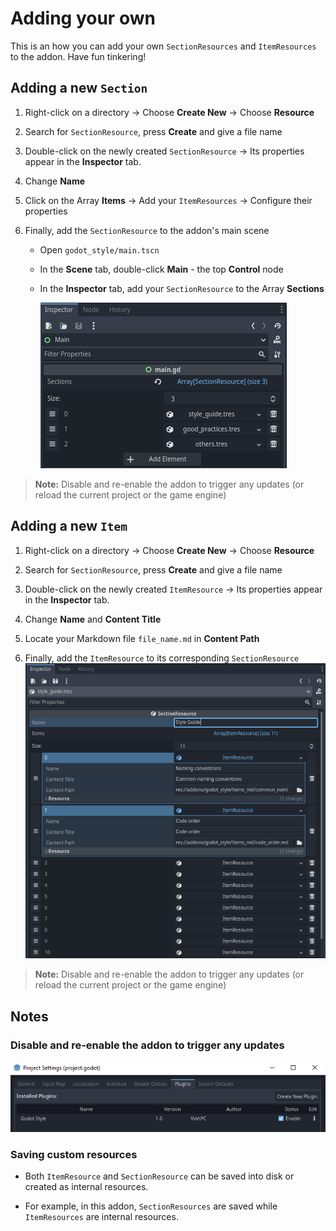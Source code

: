 # Adding your own


This is an how you can add your own `SectionResources` and `ItemResources` to the addon.
Have fun tinkering!


## Adding a new `Section` 

1. Right-click on a directory -> Choose **Create New** -> Choose **Resource**  
   
2. Search for `SectionResource`, press **Create** and give a file name  
 
3. Double-click on the newly created `SectionResource` -> Its properties appear in the **Inspector** tab.  
   
4. Change **Name**  
 
5. Click on the Array **Items** -> Add your `ItemResources` -> Configure their properties  
   
6. Finally, add the `SectionResource` to the addon's main scene
	- Open `godot_style/main.tscn`  
  
	- In the **Scene** tab, double-click **Main** - the top **Control** node  
  
	- In the **Inspector** tab, add your `SectionResource` to the Array **Sections**

		![main](pictures/main.PNG)

>**Note:** Disable and re-enable the addon to trigger any updates (or reload the current project or the game engine)



## Adding a new `Item`

1. Right-click on a directory -> Choose **Create New** -> Choose **Resource**  
   
2. Search for `SectionResource`, press **Create** and give a file name  
 
3. Double-click on the newly created `ItemResource` -> Its properties appear in the **Inspector** tab.  
   
4. Change **Name** and **Content Title**  

5. Locate your Markdown file `file_name.md` in **Content Path**  

6. Finally, add the `ItemResource` to its corresponding `SectionResource`
	![add_item](pictures/add_item.PNG)

>**Note:** Disable and re-enable the addon to trigger any updates (or reload the current project or the game engine)


## Notes

### Disable and re-enable the addon to trigger any updates

![enabling-addon](pictures/enable_addon.PNG)


### Saving custom resources

- Both `ItemResource` and `SectionResource` can be saved into disk or created as internal resources.  

- For example, in this addon, `SectionResources` are saved while `ItemResources` are internal resources.
